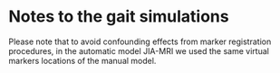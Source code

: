 # Notes to the gait simulations
Please note that to avoid confounding effects from marker registration procedures, 
in the automatic model JIA-MRI we used the same virtual markers locations of the manual model. 